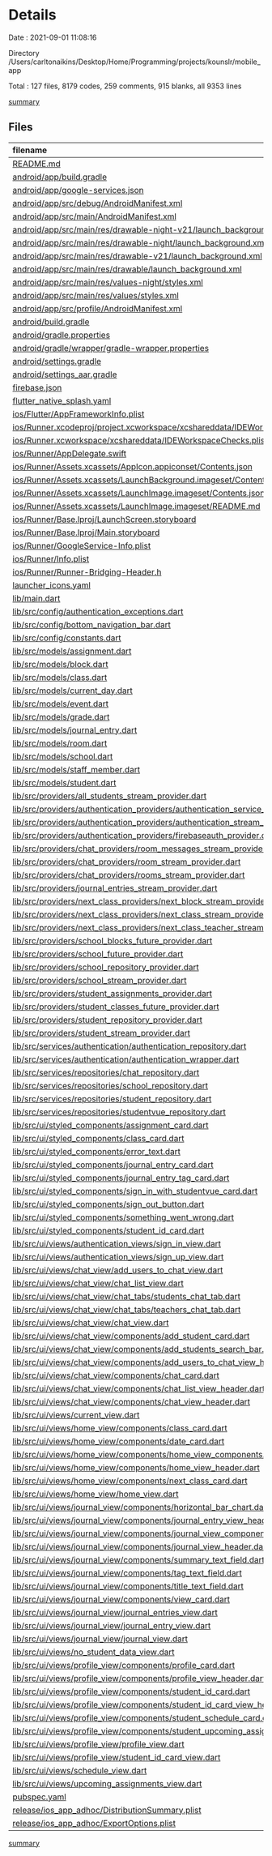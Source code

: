 # Details

Date : 2021-09-01 11:08:16

Directory /Users/carltonaikins/Desktop/Home/Programming/projects/kounslr/mobile_app

Total : 127 files,  8179 codes, 259 comments, 915 blanks, all 9353 lines

[summary](results.md)

## Files
| filename | language | code | comment | blank | total |
| :--- | :--- | ---: | ---: | ---: | ---: |
| [README.md](/README.md) | Markdown | 21 | 0 | 9 | 30 |
| [android/app/build.gradle](/android/app/build.gradle) | Groovy | 52 | 2 | 12 | 66 |
| [android/app/google-services.json](/android/app/google-services.json) | JSON | 54 | 0 | 0 | 54 |
| [android/app/src/debug/AndroidManifest.xml](/android/app/src/debug/AndroidManifest.xml) | XML | 4 | 3 | 1 | 8 |
| [android/app/src/main/AndroidManifest.xml](/android/app/src/main/AndroidManifest.xml) | XML | 30 | 11 | 1 | 42 |
| [android/app/src/main/res/drawable-night-v21/launch_background.xml](/android/app/src/main/res/drawable-night-v21/launch_background.xml) | XML | 6 | 0 | 0 | 6 |
| [android/app/src/main/res/drawable-night/launch_background.xml](/android/app/src/main/res/drawable-night/launch_background.xml) | XML | 6 | 0 | 0 | 6 |
| [android/app/src/main/res/drawable-v21/launch_background.xml](/android/app/src/main/res/drawable-v21/launch_background.xml) | XML | 6 | 0 | 0 | 6 |
| [android/app/src/main/res/drawable/launch_background.xml](/android/app/src/main/res/drawable/launch_background.xml) | XML | 6 | 0 | 0 | 6 |
| [android/app/src/main/res/values-night/styles.xml](/android/app/src/main/res/values-night/styles.xml) | XML | 10 | 9 | 0 | 19 |
| [android/app/src/main/res/values/styles.xml](/android/app/src/main/res/values/styles.xml) | XML | 10 | 9 | 0 | 19 |
| [android/app/src/profile/AndroidManifest.xml](/android/app/src/profile/AndroidManifest.xml) | XML | 4 | 3 | 1 | 8 |
| [android/build.gradle](/android/build.gradle) | Groovy | 29 | 0 | 5 | 34 |
| [android/gradle.properties](/android/gradle.properties) | Properties | 3 | 0 | 0 | 3 |
| [android/gradle/wrapper/gradle-wrapper.properties](/android/gradle/wrapper/gradle-wrapper.properties) | Properties | 5 | 1 | 1 | 7 |
| [android/settings.gradle](/android/settings.gradle) | Groovy | 8 | 0 | 4 | 12 |
| [android/settings_aar.gradle](/android/settings_aar.gradle) | Groovy | 1 | 0 | 1 | 2 |
| [firebase.json](/firebase.json) | JSON | 16 | 0 | 1 | 17 |
| [flutter_native_splash.yaml](/flutter_native_splash.yaml) | YAML | 3 | 60 | 10 | 73 |
| [ios/Flutter/AppFrameworkInfo.plist](/ios/Flutter/AppFrameworkInfo.plist) | XML | 26 | 0 | 1 | 27 |
| [ios/Runner.xcodeproj/project.xcworkspace/xcshareddata/IDEWorkspaceChecks.plist](/ios/Runner.xcodeproj/project.xcworkspace/xcshareddata/IDEWorkspaceChecks.plist) | XML | 8 | 0 | 1 | 9 |
| [ios/Runner.xcworkspace/xcshareddata/IDEWorkspaceChecks.plist](/ios/Runner.xcworkspace/xcshareddata/IDEWorkspaceChecks.plist) | XML | 8 | 0 | 1 | 9 |
| [ios/Runner/AppDelegate.swift](/ios/Runner/AppDelegate.swift) | Swift | 12 | 2 | 2 | 16 |
| [ios/Runner/Assets.xcassets/AppIcon.appiconset/Contents.json](/ios/Runner/Assets.xcassets/AppIcon.appiconset/Contents.json) | JSON | 302 | 0 | 1 | 303 |
| [ios/Runner/Assets.xcassets/LaunchBackground.imageset/Contents.json](/ios/Runner/Assets.xcassets/LaunchBackground.imageset/Contents.json) | JSON | 52 | 0 | 1 | 53 |
| [ios/Runner/Assets.xcassets/LaunchImage.imageset/Contents.json](/ios/Runner/Assets.xcassets/LaunchImage.imageset/Contents.json) | JSON | 23 | 0 | 1 | 24 |
| [ios/Runner/Assets.xcassets/LaunchImage.imageset/README.md](/ios/Runner/Assets.xcassets/LaunchImage.imageset/README.md) | Markdown | 3 | 0 | 2 | 5 |
| [ios/Runner/Base.lproj/LaunchScreen.storyboard](/ios/Runner/Base.lproj/LaunchScreen.storyboard) | XML | 43 | 1 | 0 | 44 |
| [ios/Runner/Base.lproj/Main.storyboard](/ios/Runner/Base.lproj/Main.storyboard) | XML | 28 | 1 | 1 | 30 |
| [ios/Runner/GoogleService-Info.plist](/ios/Runner/GoogleService-Info.plist) | XML | 36 | 0 | 0 | 36 |
| [ios/Runner/Info.plist](/ios/Runner/Info.plist) | XML | 67 | 0 | 0 | 67 |
| [ios/Runner/Runner-Bridging-Header.h](/ios/Runner/Runner-Bridging-Header.h) | C++ | 1 | 0 | 1 | 2 |
| [launcher_icons.yaml](/launcher_icons.yaml) | YAML | 4 | 0 | 1 | 5 |
| [lib/main.dart](/lib/main.dart) | Dart | 50 | 5 | 10 | 65 |
| [lib/src/config/authentication_exceptions.dart](/lib/src/config/authentication_exceptions.dart) | Dart | 42 | 0 | 4 | 46 |
| [lib/src/config/bottom_navigation_bar.dart](/lib/src/config/bottom_navigation_bar.dart) | Dart | 62 | 0 | 4 | 66 |
| [lib/src/config/constants.dart](/lib/src/config/constants.dart) | Dart | 1 | 1 | 1 | 3 |
| [lib/src/models/assignment.dart](/lib/src/models/assignment.dart) | Dart | 136 | 0 | 16 | 152 |
| [lib/src/models/block.dart](/lib/src/models/block.dart) | Dart | 60 | 0 | 16 | 76 |
| [lib/src/models/class.dart](/lib/src/models/class.dart) | Dart | 159 | 0 | 27 | 186 |
| [lib/src/models/current_day.dart](/lib/src/models/current_day.dart) | Dart | 141 | 0 | 17 | 158 |
| [lib/src/models/event.dart](/lib/src/models/event.dart) | Dart | 60 | 0 | 16 | 76 |
| [lib/src/models/grade.dart](/lib/src/models/grade.dart) | Dart | 60 | 0 | 14 | 74 |
| [lib/src/models/journal_entry.dart](/lib/src/models/journal_entry.dart) | Dart | 104 | 0 | 14 | 118 |
| [lib/src/models/room.dart](/lib/src/models/room.dart) | Dart | 128 | 21 | 22 | 171 |
| [lib/src/models/school.dart](/lib/src/models/school.dart) | Dart | 112 | 0 | 16 | 128 |
| [lib/src/models/staff_member.dart](/lib/src/models/staff_member.dart) | Dart | 93 | 0 | 14 | 107 |
| [lib/src/models/student.dart](/lib/src/models/student.dart) | Dart | 256 | 0 | 42 | 298 |
| [lib/src/providers/all_students_stream_provider.dart](/lib/src/providers/all_students_stream_provider.dart) | Dart | 7 | 0 | 2 | 9 |
| [lib/src/providers/authentication_providers/authentication_service_provider.dart](/lib/src/providers/authentication_providers/authentication_service_provider.dart) | Dart | 6 | 0 | 2 | 8 |
| [lib/src/providers/authentication_providers/authentication_stream_provider.dart](/lib/src/providers/authentication_providers/authentication_stream_provider.dart) | Dart | 6 | 0 | 2 | 8 |
| [lib/src/providers/authentication_providers/firebaseauth_provider.dart](/lib/src/providers/authentication_providers/firebaseauth_provider.dart) | Dart | 5 | 0 | 2 | 7 |
| [lib/src/providers/chat_providers/room_messages_stream_provider.dart](/lib/src/providers/chat_providers/room_messages_stream_provider.dart) | Dart | 10 | 0 | 3 | 13 |
| [lib/src/providers/chat_providers/room_stream_provider.dart](/lib/src/providers/chat_providers/room_stream_provider.dart) | Dart | 8 | 0 | 3 | 11 |
| [lib/src/providers/chat_providers/rooms_stream_provider.dart](/lib/src/providers/chat_providers/rooms_stream_provider.dart) | Dart | 14 | 0 | 2 | 16 |
| [lib/src/providers/journal_entries_stream_provider.dart](/lib/src/providers/journal_entries_stream_provider.dart) | Dart | 7 | 0 | 2 | 9 |
| [lib/src/providers/next_class_providers/next_block_stream_provider.dart](/lib/src/providers/next_class_providers/next_block_stream_provider.dart) | Dart | 14 | 0 | 2 | 16 |
| [lib/src/providers/next_class_providers/next_class_stream_provider.dart](/lib/src/providers/next_class_providers/next_class_stream_provider.dart) | Dart | 14 | 0 | 2 | 16 |
| [lib/src/providers/next_class_providers/next_class_teacher_stream_provider.dart](/lib/src/providers/next_class_providers/next_class_teacher_stream_provider.dart) | Dart | 15 | 0 | 2 | 17 |
| [lib/src/providers/school_blocks_future_provider.dart](/lib/src/providers/school_blocks_future_provider.dart) | Dart | 6 | 0 | 2 | 8 |
| [lib/src/providers/school_future_provider.dart](/lib/src/providers/school_future_provider.dart) | Dart | 6 | 0 | 2 | 8 |
| [lib/src/providers/school_repository_provider.dart](/lib/src/providers/school_repository_provider.dart) | Dart | 13 | 0 | 3 | 16 |
| [lib/src/providers/school_stream_provider.dart](/lib/src/providers/school_stream_provider.dart) | Dart | 14 | 0 | 3 | 17 |
| [lib/src/providers/student_assignments_provider.dart](/lib/src/providers/student_assignments_provider.dart) | Dart | 15 | 0 | 3 | 18 |
| [lib/src/providers/student_classes_future_provider.dart](/lib/src/providers/student_classes_future_provider.dart) | Dart | 15 | 0 | 3 | 18 |
| [lib/src/providers/student_repository_provider.dart](/lib/src/providers/student_repository_provider.dart) | Dart | 5 | 0 | 2 | 7 |
| [lib/src/providers/student_stream_provider.dart](/lib/src/providers/student_stream_provider.dart) | Dart | 14 | 0 | 3 | 17 |
| [lib/src/services/authentication/authentication_repository.dart](/lib/src/services/authentication/authentication_repository.dart) | Dart | 145 | 0 | 35 | 180 |
| [lib/src/services/authentication/authentication_wrapper.dart](/lib/src/services/authentication/authentication_wrapper.dart) | Dart | 44 | 0 | 6 | 50 |
| [lib/src/services/repositories/chat_repository.dart](/lib/src/services/repositories/chat_repository.dart) | Dart | 315 | 47 | 57 | 419 |
| [lib/src/services/repositories/school_repository.dart](/lib/src/services/repositories/school_repository.dart) | Dart | 90 | 0 | 27 | 117 |
| [lib/src/services/repositories/student_repository.dart](/lib/src/services/repositories/student_repository.dart) | Dart | 300 | 5 | 68 | 373 |
| [lib/src/services/repositories/studentvue_repository.dart](/lib/src/services/repositories/studentvue_repository.dart) | Dart | 151 | 22 | 33 | 206 |
| [lib/src/ui/styled_components/assignment_card.dart](/lib/src/ui/styled_components/assignment_card.dart) | Dart | 73 | 0 | 6 | 79 |
| [lib/src/ui/styled_components/class_card.dart](/lib/src/ui/styled_components/class_card.dart) | Dart | 95 | 0 | 9 | 104 |
| [lib/src/ui/styled_components/error_text.dart](/lib/src/ui/styled_components/error_text.dart) | Dart | 14 | 0 | 3 | 17 |
| [lib/src/ui/styled_components/journal_entry_card.dart](/lib/src/ui/styled_components/journal_entry_card.dart) | Dart | 80 | 0 | 4 | 84 |
| [lib/src/ui/styled_components/journal_entry_tag_card.dart](/lib/src/ui/styled_components/journal_entry_tag_card.dart) | Dart | 162 | 0 | 9 | 171 |
| [lib/src/ui/styled_components/sign_in_with_studentvue_card.dart](/lib/src/ui/styled_components/sign_in_with_studentvue_card.dart) | Dart | 194 | 0 | 8 | 202 |
| [lib/src/ui/styled_components/sign_out_button.dart](/lib/src/ui/styled_components/sign_out_button.dart) | Dart | 19 | 0 | 3 | 22 |
| [lib/src/ui/styled_components/something_went_wrong.dart](/lib/src/ui/styled_components/something_went_wrong.dart) | Dart | 30 | 0 | 3 | 33 |
| [lib/src/ui/styled_components/student_id_card.dart](/lib/src/ui/styled_components/student_id_card.dart) | Dart | 81 | 0 | 5 | 86 |
| [lib/src/ui/views/authentication_views/sign_in_view.dart](/lib/src/ui/views/authentication_views/sign_in_view.dart) | Dart | 179 | 0 | 13 | 192 |
| [lib/src/ui/views/authentication_views/sign_up_view.dart](/lib/src/ui/views/authentication_views/sign_up_view.dart) | Dart | 127 | 0 | 10 | 137 |
| [lib/src/ui/views/chat_view/add_users_to_chat_view.dart](/lib/src/ui/views/chat_view/add_users_to_chat_view.dart) | Dart | 88 | 1 | 9 | 98 |
| [lib/src/ui/views/chat_view/chat_list_view.dart](/lib/src/ui/views/chat_view/chat_list_view.dart) | Dart | 68 | 0 | 8 | 76 |
| [lib/src/ui/views/chat_view/chat_tabs/students_chat_tab.dart](/lib/src/ui/views/chat_view/chat_tabs/students_chat_tab.dart) | Dart | 0 | 0 | 1 | 1 |
| [lib/src/ui/views/chat_view/chat_tabs/teachers_chat_tab.dart](/lib/src/ui/views/chat_view/chat_tabs/teachers_chat_tab.dart) | Dart | 0 | 0 | 1 | 1 |
| [lib/src/ui/views/chat_view/chat_view.dart](/lib/src/ui/views/chat_view/chat_view.dart) | Dart | 245 | 0 | 30 | 275 |
| [lib/src/ui/views/chat_view/components/add_student_card.dart](/lib/src/ui/views/chat_view/components/add_student_card.dart) | Dart | 80 | 0 | 7 | 87 |
| [lib/src/ui/views/chat_view/components/add_students_search_bar.dart](/lib/src/ui/views/chat_view/components/add_students_search_bar.dart) | Dart | 20 | 0 | 3 | 23 |
| [lib/src/ui/views/chat_view/components/add_users_to_chat_view_header.dart](/lib/src/ui/views/chat_view/components/add_users_to_chat_view_header.dart) | Dart | 58 | 0 | 5 | 63 |
| [lib/src/ui/views/chat_view/components/chat_card.dart](/lib/src/ui/views/chat_view/components/chat_card.dart) | Dart | 109 | 1 | 12 | 122 |
| [lib/src/ui/views/chat_view/components/chat_list_view_header.dart](/lib/src/ui/views/chat_view/components/chat_list_view_header.dart) | Dart | 25 | 0 | 3 | 28 |
| [lib/src/ui/views/chat_view/components/chat_view_header.dart](/lib/src/ui/views/chat_view/components/chat_view_header.dart) | Dart | 40 | 0 | 8 | 48 |
| [lib/src/ui/views/current_view.dart](/lib/src/ui/views/current_view.dart) | Dart | 62 | 0 | 10 | 72 |
| [lib/src/ui/views/home_view/components/class_card.dart](/lib/src/ui/views/home_view/components/class_card.dart) | Dart | 98 | 0 | 9 | 107 |
| [lib/src/ui/views/home_view/components/date_card.dart](/lib/src/ui/views/home_view/components/date_card.dart) | Dart | 38 | 0 | 6 | 44 |
| [lib/src/ui/views/home_view/components/home_view_components.dart](/lib/src/ui/views/home_view/components/home_view_components.dart) | Dart | 2 | 0 | 1 | 3 |
| [lib/src/ui/views/home_view/components/home_view_header.dart](/lib/src/ui/views/home_view/components/home_view_header.dart) | Dart | 35 | 0 | 5 | 40 |
| [lib/src/ui/views/home_view/components/next_class_card.dart](/lib/src/ui/views/home_view/components/next_class_card.dart) | Dart | 124 | 0 | 4 | 128 |
| [lib/src/ui/views/home_view/home_view.dart](/lib/src/ui/views/home_view/home_view.dart) | Dart | 218 | 3 | 14 | 235 |
| [lib/src/ui/views/journal_view/components/horizontal_bar_chart.dart](/lib/src/ui/views/journal_view/components/horizontal_bar_chart.dart) | Dart | 86 | 0 | 8 | 94 |
| [lib/src/ui/views/journal_view/components/journal_entry_view_header.dart](/lib/src/ui/views/journal_view/components/journal_entry_view_header.dart) | Dart | 44 | 0 | 4 | 48 |
| [lib/src/ui/views/journal_view/components/journal_view_components.dart](/lib/src/ui/views/journal_view/components/journal_view_components.dart) | Dart | 2 | 0 | 1 | 3 |
| [lib/src/ui/views/journal_view/components/journal_view_header.dart](/lib/src/ui/views/journal_view/components/journal_view_header.dart) | Dart | 27 | 0 | 3 | 30 |
| [lib/src/ui/views/journal_view/components/summary_text_field.dart](/lib/src/ui/views/journal_view/components/summary_text_field.dart) | Dart | 28 | 0 | 4 | 32 |
| [lib/src/ui/views/journal_view/components/tag_text_field.dart](/lib/src/ui/views/journal_view/components/tag_text_field.dart) | Dart | 66 | 1 | 6 | 73 |
| [lib/src/ui/views/journal_view/components/title_text_field.dart](/lib/src/ui/views/journal_view/components/title_text_field.dart) | Dart | 32 | 0 | 4 | 36 |
| [lib/src/ui/views/journal_view/components/view_card.dart](/lib/src/ui/views/journal_view/components/view_card.dart) | Dart | 36 | 0 | 4 | 40 |
| [lib/src/ui/views/journal_view/journal_entries_view.dart](/lib/src/ui/views/journal_view/journal_entries_view.dart) | Dart | 100 | 0 | 11 | 111 |
| [lib/src/ui/views/journal_view/journal_entry_view.dart](/lib/src/ui/views/journal_view/journal_entry_view.dart) | Dart | 70 | 0 | 11 | 81 |
| [lib/src/ui/views/journal_view/journal_view.dart](/lib/src/ui/views/journal_view/journal_view.dart) | Dart | 72 | 0 | 10 | 82 |
| [lib/src/ui/views/no_student_data_view.dart](/lib/src/ui/views/no_student_data_view.dart) | Dart | 49 | 0 | 5 | 54 |
| [lib/src/ui/views/profile_view/components/profile_card.dart](/lib/src/ui/views/profile_view/components/profile_card.dart) | Dart | 50 | 0 | 5 | 55 |
| [lib/src/ui/views/profile_view/components/profile_view_header.dart](/lib/src/ui/views/profile_view/components/profile_view_header.dart) | Dart | 13 | 0 | 3 | 16 |
| [lib/src/ui/views/profile_view/components/student_id_card.dart](/lib/src/ui/views/profile_view/components/student_id_card.dart) | Dart | 46 | 0 | 4 | 50 |
| [lib/src/ui/views/profile_view/components/student_id_card_view_header.dart](/lib/src/ui/views/profile_view/components/student_id_card_view_header.dart) | Dart | 8 | 0 | 3 | 11 |
| [lib/src/ui/views/profile_view/components/student_schedule_card.dart](/lib/src/ui/views/profile_view/components/student_schedule_card.dart) | Dart | 46 | 0 | 4 | 50 |
| [lib/src/ui/views/profile_view/components/student_upcoming_assignments_card.dart](/lib/src/ui/views/profile_view/components/student_upcoming_assignments_card.dart) | Dart | 46 | 0 | 4 | 50 |
| [lib/src/ui/views/profile_view/profile_view.dart](/lib/src/ui/views/profile_view/profile_view.dart) | Dart | 62 | 0 | 6 | 68 |
| [lib/src/ui/views/profile_view/student_id_card_view.dart](/lib/src/ui/views/profile_view/student_id_card_view.dart) | Dart | 41 | 0 | 5 | 46 |
| [lib/src/ui/views/schedule_view.dart](/lib/src/ui/views/schedule_view.dart) | Dart | 120 | 0 | 9 | 129 |
| [lib/src/ui/views/upcoming_assignments_view.dart](/lib/src/ui/views/upcoming_assignments_view.dart) | Dart | 96 | 0 | 8 | 104 |
| [pubspec.yaml](/pubspec.yaml) | YAML | 51 | 50 | 19 | 120 |
| [release/ios_app_adhoc/DistributionSummary.plist](/release/ios_app_adhoc/DistributionSummary.plist) | XML | 1,014 | 0 | 1 | 1,015 |
| [release/ios_app_adhoc/ExportOptions.plist](/release/ios_app_adhoc/ExportOptions.plist) | XML | 20 | 0 | 1 | 21 |

[summary](results.md)